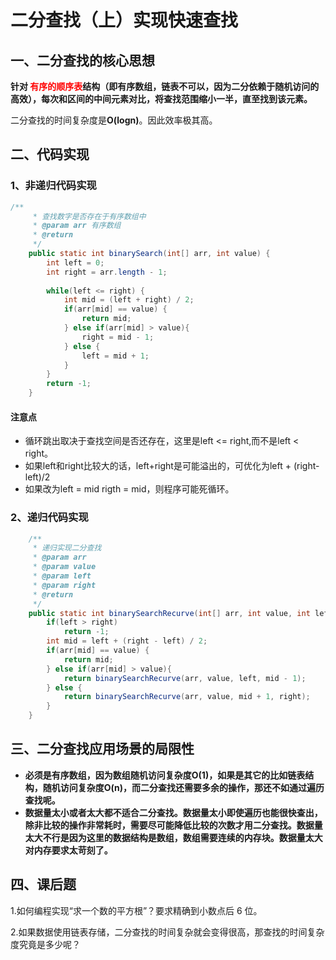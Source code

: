 # 二分查找（上）实现快速查找



## 一、二分查找的核心思想

**针对<font color='red'> 有序的顺序表</font>结构（即有序数组，链表不可以，因为二分依赖于随机访问的高效），每次和区间的中间元素对比，将查找范围缩小一半，直至找到该元素。**

二分查找的时间复杂度是**O(logn)**。因此效率极其高。



## 二、代码实现

### 1、非递归代码实现

```java
/**
	 * 查找数字是否存在于有序数组中
	 * @param arr 有序数组
	 * @return
	 */
	public static int binarySearch(int[] arr, int value) {
		int left = 0;
		int right = arr.length - 1;
		
		while(left <= right) {
			int mid = (left + right) / 2;
			if(arr[mid] == value) {
				return mid;
			} else if(arr[mid] > value){
				right = mid - 1;
			} else {
				left = mid + 1;
			}	
		}
		return -1;
	}
```

#### 注意点

* 循环跳出取决于查找空间是否还存在，这里是left <= right,而不是left < right。
* 如果left和right比较大的话，left+right是可能溢出的，可优化为left + (right-left)/2
* 如果改为left = mid rigth = mid，则程序可能死循环。 

### 2、递归代码实现

```java
	/**
	 * 递归实现二分查找
	 * @param arr
	 * @param value
	 * @param left
	 * @param right
	 * @return
	 */
	public static int binarySearchRecurve(int[] arr, int value, int left, int right) {
		if(left > right) 
			return -1;
		int mid = left + (right - left) / 2;
		if(arr[mid] == value) {
			return mid;
		} else if(arr[mid] > value){
			return binarySearchRecurve(arr, value, left, mid - 1);
		} else {
			return binarySearchRecurve(arr, value, mid + 1, right);
		}
	}
```





## 三、二分查找应用场景的局限性

* **必须是有序数组，因为数组随机访问复杂度O(1)，如果是其它的比如链表结构，随机访问复杂度O(n)，而二分查找还需要多余的操作，那还不如通过遍历查找呢。**
* **数据量太小或者太大都不适合二分查找。数据量太小即使遍历也能很快查出，除非比较的操作非常耗时，需要尽可能降低比较的次数才用二分查找。数据量太大不行是因为这里的数据结构是数组，数组需要连续的内存块。数据量太大对内存要求太苛刻了。**



## 四、课后题

1.如何编程实现“求一个数的平方根”？要求精确到小数点后 6 位。

2.如果数据使用链表存储，二分查找的时间复杂就会变得很高，那查找的时间复杂度究竟是多少呢？